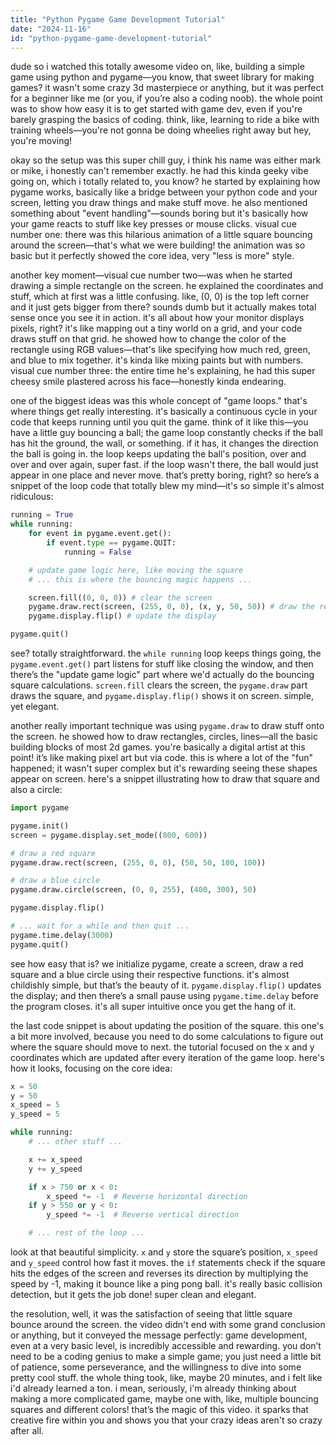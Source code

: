 ```yaml
---
title: "Python Pygame Game Development Tutorial"
date: "2024-11-16"
id: "python-pygame-game-development-tutorial"
---
```


dude so i watched this totally awesome video on, like, building a simple game using python and pygame—you know, that sweet library for making games?  it wasn't some crazy 3d masterpiece or anything, but it was perfect for a beginner like me (or you, if you’re also a coding noob). the whole point was to show how easy it is to get started with game dev, even if you're barely grasping the basics of coding.  think, like, learning to ride a bike with training wheels—you're not gonna be doing wheelies right away but hey, you're moving!

okay so the setup was this super chill guy, i think his name was either mark or mike, i honestly can't remember exactly.  he had this kinda geeky vibe going on, which i totally related to, you know?  he started by explaining how pygame works, basically like a bridge between your python code and your screen, letting you draw things and make stuff move.  he also mentioned something about "event handling"—sounds boring but it's basically how your game reacts to stuff like key presses or mouse clicks.  visual cue number one:  there was this hilarious animation of a little square bouncing around the screen—that's what we were building!  the animation was so basic but it perfectly showed the core idea, very "less is more" style.

another key moment—visual cue number two—was when he started drawing a simple rectangle on the screen.  he explained the coordinates and stuff, which at first was a little confusing.  like, (0, 0) is the top left corner and it just gets bigger from there? sounds dumb but it actually makes total sense once you see it in action. it's all about how your monitor displays pixels, right? it's like mapping out a tiny world on a grid, and your code draws stuff on that grid.  he showed how to change the color of the rectangle using RGB values—that's like specifying how much red, green, and blue to mix together. it's kinda like mixing paints but with numbers.  visual cue number three:  the entire time he's explaining, he had this super cheesy smile plastered across his face—honestly kinda endearing.

one of the biggest ideas was this whole concept of "game loops."  that's where things get really interesting. it's basically a continuous cycle in your code that keeps running until you quit the game. think of it like this—you have a little guy bouncing a ball; the game loop constantly checks if the ball has hit the ground, the wall, or something.  if it has, it changes the direction the ball is going in. the loop keeps updating the ball's position, over and over and over again, super fast. if the loop wasn't there, the ball would just appear in one place and never move.  that’s pretty boring, right?  so here’s a snippet of the loop code that totally blew my mind—it's so simple it's almost ridiculous:

```python
running = True
while running:
    for event in pygame.event.get():
        if event.type == pygame.QUIT:
            running = False

    # update game logic here, like moving the square
    # ... this is where the bouncing magic happens ...

    screen.fill((0, 0, 0)) # clear the screen
    pygame.draw.rect(screen, (255, 0, 0), (x, y, 50, 50)) # draw the red square
    pygame.display.flip() # update the display

pygame.quit()
```

see? totally straightforward. the `while running` loop keeps things going, the `pygame.event.get()` part listens for stuff like closing the window, and then there’s the "update game logic" part where we'd actually do the bouncing square calculations. `screen.fill` clears the screen, the `pygame.draw` part draws the square, and `pygame.display.flip()` shows it on screen.   simple, yet elegant.


another really important technique was using `pygame.draw` to draw stuff onto the screen.  he showed how to draw rectangles, circles, lines—all the basic building blocks of most 2d games.   you're basically a digital artist at this point!  it’s like making pixel art but via code.  this is where a lot of the "fun" happened; it wasn't super complex but it's rewarding seeing these shapes appear on screen.  here's a snippet illustrating how to draw that square and also a circle:

```python
import pygame

pygame.init()
screen = pygame.display.set_mode((800, 600))

# draw a red square
pygame.draw.rect(screen, (255, 0, 0), (50, 50, 100, 100))

# draw a blue circle
pygame.draw.circle(screen, (0, 0, 255), (400, 300), 50)

pygame.display.flip()

# ... wait for a while and then quit ...
pygame.time.delay(3000)
pygame.quit()
```

see how easy that is?  we initialize pygame, create a screen, draw a red square and a blue circle using their respective functions. it's almost childishly simple, but that’s the beauty of it. `pygame.display.flip()` updates the display; and then there’s a small pause using `pygame.time.delay` before the program closes.  it's all super intuitive once you get the hang of it.

the last code snippet is about updating the position of the square.  this one's a bit more involved, because you need to do some calculations to figure out where the square should move to next.  the tutorial focused on the x and y coordinates which are updated after every iteration of the game loop.  here's how it looks, focusing on the core idea:

```python
x = 50
y = 50
x_speed = 5
y_speed = 5

while running:
    # ... other stuff ...

    x += x_speed
    y += y_speed

    if x > 750 or x < 0:
        x_speed *= -1  # Reverse horizontal direction
    if y > 550 or y < 0:
        y_speed *= -1  # Reverse vertical direction

    # ... rest of the loop ...
```

look at that beautiful simplicity.  `x` and `y` store the square’s position,  `x_speed` and `y_speed` control how fast it moves.  the `if` statements check if the square hits the edges of the screen and reverses its direction by multiplying the speed by -1, making it bounce like a ping pong ball.  it's really basic collision detection, but it gets the job done!  super clean and elegant.


the resolution, well, it was the satisfaction of seeing that little square bounce around the screen.  the video didn't end with some grand conclusion or anything, but it conveyed the message perfectly: game development, even at a very basic level, is incredibly accessible and rewarding.  you don’t need to be a coding genius to make a simple game; you just need a little bit of patience, some perseverance, and the willingness to dive into some pretty cool stuff.  the whole thing took, like, maybe 20 minutes, and i felt like i'd already learned a ton.   i mean, seriously, i'm already thinking about making a more complicated game, maybe one with, like, multiple bouncing squares and different colors!  that’s the magic of this video.  it sparks that creative fire within you and shows you that your crazy ideas aren't so crazy after all.
